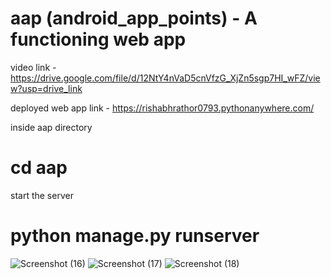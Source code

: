 # aap (android_app_points) - A functioning web app

video link - https://drive.google.com/file/d/12NtY4nVaD5cnVfzG_XjZn5sgp7HI_wFZ/view?usp=drive_link

deployed web app link - https://rishabhrathor0793.pythonanywhere.com/

inside aap directory
# cd aap
start the server
# python manage.py runserver

![Screenshot (16)](https://user-images.githubusercontent.com/90353118/200889213-7e8c16f9-f253-424a-82a9-8f9f319a5d6e.png)
![Screenshot (17)](https://user-images.githubusercontent.com/90353118/200889244-8cd791c1-e766-428e-94c9-2a67eb5ee624.png)
![Screenshot (18)](https://user-images.githubusercontent.com/90353118/200889268-c78ec2d6-9090-4a81-9a66-7a9a7aac3fe5.png) 
 
 
